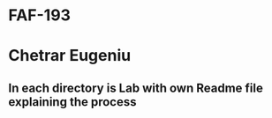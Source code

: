 # FAF-193 
# Chetrar Eugeniu

## In each directory is Lab with own Readme file explaining the process

